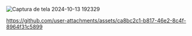 ![Captura de tela 2024-10-13 192329](https://github.com/user-attachments/assets/7a2e31fa-5740-4e60-b962-fda6d537dfaa)


https://github.com/user-attachments/assets/ca8bc2c1-b817-46e2-8c4f-8964f31c5899

